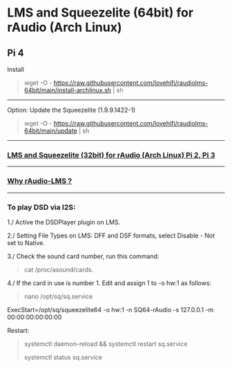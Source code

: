 # LMS and Squeezelite (64bit) for rAudio (Arch Linux)
Pi 4
------------------------
Install 
> wget -O - https://raw.githubusercontent.com/lovehifi/raudiolms-64bit/main/install-archlinux.sh | sh
---------
Option: Update the Squeezelite (1.9.9.1422-1)
> wget -O - https://raw.githubusercontent.com/lovehifi/raudiolms-64bit/main/update | sh
----------------------



>
### [LMS and Squeezelite (32bit) for rAudio (Arch Linux) Pi 2, Pi 3](https://github.com/lovehifi/raudiolms-32bit)

----------------------
>
### [Why rAudio-LMS ?](https://github.com/lovehifi/raudiolms-32bit/wiki/Why-rAudio%E2%80%90LMS%3F) 
----------------------
>

### To play DSD via I2S:

1./ Active the DSDPlayer plugin on LMS.
>
2./ Setting File Types on LMS: DFF and DSF formats, select Disable - Not set to Native.
>
3./ Check the sound card number, run this command: 
>
> cat /proc/asound/cards.
>
4./ If the card in use is number 1. Edit and assign 1 to -o hw:1 as follows:
>
> nano /opt/sq/sq.service
>
ExecStart=/opt/sq/squeezelite64 -o hw:1 -n SQ64-rAudio -s 127.0.0.1 -m 00:00:00:00:00:00
>

>
Restart:
>
> systemctl daemon-reload && systemctl restart sq.service
>
> systemctl status sq.service

